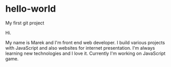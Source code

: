 # hello-world
My first git project

Hi.

My name is Marek and I'm front end web developer. I build various projects with JavaScript and also websites for internet presentation. I'm always learning new technologies and I love it. Currently I'm working on JavaScript game.
